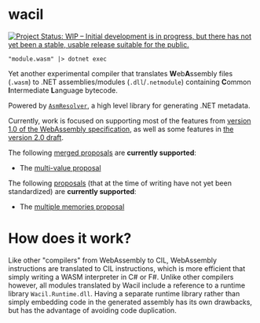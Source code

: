 # wacil
[![Project Status: WIP – Initial development is in progress, but there has not yet been a stable, usable release suitable for the public.](https://www.repostatus.org/badges/latest/wip.svg)](https://www.repostatus.org/#wip)
```F#
"module.wasm" |> dotnet exec
```

Yet another experimental compiler that translates **W**eb**A**ssembly files (`.wasm`) to .NET assemblies/modules (`.dll`/`.netmodule`) containing **C**ommon **I**ntermediate **L**anguage bytecode.

Powered by [`AsmResolver`](https://github.com/Washi1337/AsmResolver/), a high level library for generating .NET metadata.

Currently, work is focused on supporting most of the features from [version 1.0 of the WebAssembly specification](https://www.w3.org/TR/wasm-core-1/), as well as some features in [the version 2.0 draft](https://www.w3.org/TR/wasm-core-2/).

The following [merged proposals](https://github.com/WebAssembly/proposals/blob/main/finished-proposals.md) are **currently supported**:

- The [multi-value proposal](https://github.com/WebAssembly/multi-value)

The following [proposals](https://github.com/WebAssembly/proposals) (that at the time of writing have not yet been standardized) are **currently supported**:

- The [multiple memories proposal](https://github.com/WebAssembly/multi-memory)

# How does it work?
Like other "compilers" from WebAssembly to CIL, WebAssembly instructions are translated to CIL instructions, which is more efficient that simply writing a WASM interpreter in C# or F#. Unlike other compilers however, all modules translated by Wacil include a reference to a runtime library `Wacil.Runtime.dll`. Having a separate runtime library rather than simply embedding code in the generated assembly has its own drawbacks, but has the advantage of avoiding code duplication.
